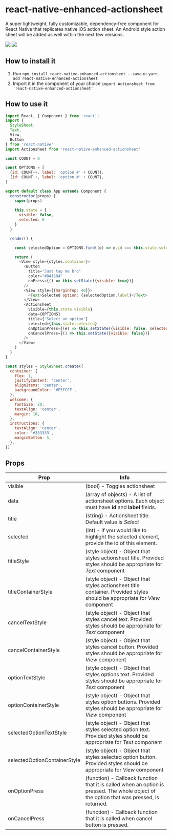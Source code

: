 # react-native-enhanced-actionsheet

A super lightweight, fully customizable, dependency-free component for React Native that replicates native iOS action sheet. An Android style action sheet will be added as well within the next few versions.

<div>
  <img src="https://media.giphy.com/media/3oFzlV8xJd8rvElHLW/giphy.gif" />
  <img src="https://media.giphy.com/media/3o752jxkPmWPCjdEiY/giphy.gif" />
</div>


## How to install it
1. Run `npm install react-native-enhanced-actionsheet --save` or `yarn add react-native-enhanced-actionsheet`<br>
2. Import it in the component of your choice `import Actionsheet from 'react-native-enhanced-actionsheet'`

## How to use it
```javascript
import React, { Component } from 'react';
import {
  StyleSheet,
  Text,
  View, 
  Button
} from 'react-native'
import Actionsheet from 'react-native-enhanced-actionsheet'

const COUNT = 0

const OPTIONS = [
  {id: COUNT++, label: 'option #' + COUNT}, 
  {id: COUNT++, label: 'option #' + COUNT}, 
]

export default class App extends Component {
  constructor(props) {
    super(props)
    
    this.state = {
      visible: false,
      selected: 0
    }
  }

  render() {

    const selectedOption = OPTIONS.find((e) => e.id === this.state.selected)

    return (
      <View style={styles.container}>
        <Button
          title="Just tap me bro"
          color="#841584"
          onPress={() => this.setState({visible: true})}
        />
        <View style={{marginTop: 40}}>
          <Text>Selected option: {selectedOption.label}</Text>
        </View>
        <Actionsheet 
          visible={this.state.visible}
          data={OPTIONS} 
          title={'Select an option'}
          selected={this.state.selected}
          onOptionPress={(e) => this.setState({visible: false, selected: e.id})}
          onCancelPress={() => this.setState({visible: false})}
        />
      </View>
    )
  }
}

const styles = StyleSheet.create({
  container: {
    flex: 1,
    justifyContent: 'center',
    alignItems: 'center',
    backgroundColor: '#F5FCFF',
  },
  welcome: {
    fontSize: 20,
    textAlign: 'center',
    margin: 10,
  },
  instructions: {
    textAlign: 'center',
    color: '#333333',
    marginBottom: 5,
  },
})
```

## Props
| Prop                         | Info          |
| ---------------------------- | ------------- |
| visible                      | (bool) - Toggles actionsheet |
| data                         | (array of objects) - A list of actionsheet options. Each object must have **id** and **label** fields. |
| title                        | (string) - Actionsheet title. Default value is *Select* |
| selected                     | (int) - If you would like to highlight the selected element, provide the id of this element. |
| titleStyle                   | (style object) - Object that styles actionsheet title. Provided styles should be appropriate for *Text* component |
| titleContainerStyle          | (style object) - Object that styles actionsheet title container. Provided styles should be appropriate for *View* component |
| cancelTextStyle              | (style object) - Object that styles cancel text. Provided styles should be appropriate for *Text* component |
| cancelContainerStyle         | (style object) - Object that styles cancel button. Provided styles should be appropriate for *View* component |
| optionTextStyle              | (style object) - Object that styles options text. Provided styles should be appropriate for *Text* component |
| optionContainerStyle         | (style object) - Object that styles option buttons. Provided styles should be appropriate for *View* component |
| selectedOptionTextStyle      | (style object) - Object that styles selected option text. Provided styles should be appropriate for *Text* component |
| selectedOptionContainerStyle | (style object) - Object that styles selected option button. Provided styles should be appropriate for *View* component |
| onOptionPress | (function) - Callback function that it is called when an option is pressed. The whole object of the option that was pressed, is returned. |
| onCancelPress | (function) - Callback function that it is called when cancel button is pressed. |
